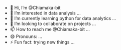 - 👋 Hi, I’m @Chiamaka-bit
- 👀 I’m interested in data analysis ...
- 🌱 I’m currently learning python for data analytics ...
- 💞️ I’m looking to collaborate on projects ...
- 📫 How to reach me @Chiamaka-bit ...
- 😄 Pronouns: ...
- ⚡ Fun fact: trying new things ...

<!---
Chiamaka-bit/Chiamaka-bit is a ✨ special ✨ repository because its `README.md` (this file) appears on your GitHub profile.
You can click the Preview link to take a look at your changes.
--->
